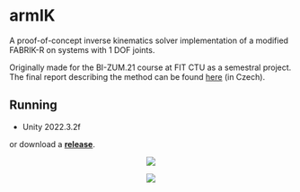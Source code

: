  # armIK

 A proof-of-concept inverse kinematics solver implementation of a modified FABRIK-R on systems with 1 DOF joints.

 Originally made for the BI-ZUM.21 course at FIT CTU as a semestral project. The final report describing the method can be found [here](https://media.githubusercontent.com/media/cernymichal/armIK/master/report.pdf) (in Czech).

## Running

- Unity 2022.3.2f

or download a **[release](https://github.com/cernymichal/armIK/releases)**.

<p align="center">
  <img src="./.images/6dof.gif">
</p>

<p align="center">
  <img src="./report/images/6dof.png">
</p>
